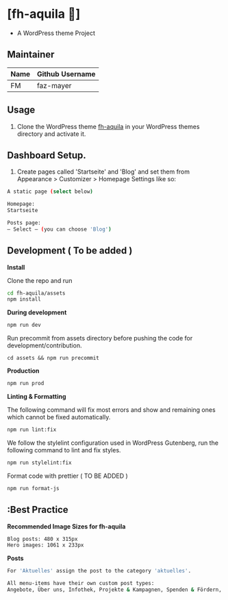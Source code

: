 # [fh-aquila 🎨]

- A WordPress theme Project

## Maintainer

| Name | Github Username |
| ---- | --------------- |
| FM   | faz-mayer       |

## Usage

1. Clone the WordPress theme [fh-aquila](hptts://#) in your WordPress
   themes directory and activate it.

## Dashboard Setup.

1. Create pages called 'Startseite' and 'Blog' and set them from Appearance > Customizer > Homepage Settings like so:

```bash
A static page (select below)

Homepage:
Startseite
```

```bash
Posts page:
— Select — (you can choose 'Blog')

```

## Development ( To be added )

**Install**

Clone the repo and run

```bash
cd fh-aquila/assets
npm install
```

**During development**

```bash
npm run dev
```

Run precommit from assets directory before pushing the code for development/contribution.

```
cd assets && npm run precommit
```

**Production**

```bash
npm run prod
```

**Linting & Formatting**

The following command will fix most errors and show and remaining ones which cannot be fixed automatically.

```bash
npm run lint:fix
```

We follow the stylelint configuration used in WordPress Gutenberg, run the following command to lint and fix styles.

```bash
npm run stylelint:fix
```

Format code with prettier ( TO BE ADDED )

```bash
npm run format-js
```

## :Best Practice

**Recommended Image Sizes for fh-aquila**

```bash
Blog posts: 480 x 315px
Hero images: 1061 x 233px
```

**Posts**

```bash
For 'Aktuelles' assign the post to the category 'aktuelles'.
```

```bash
All menu-items have their own custom post types:
Angebote, Über uns, Infothek, Projekte & Kampagnen, Spenden & Fördern, FAQ
```
